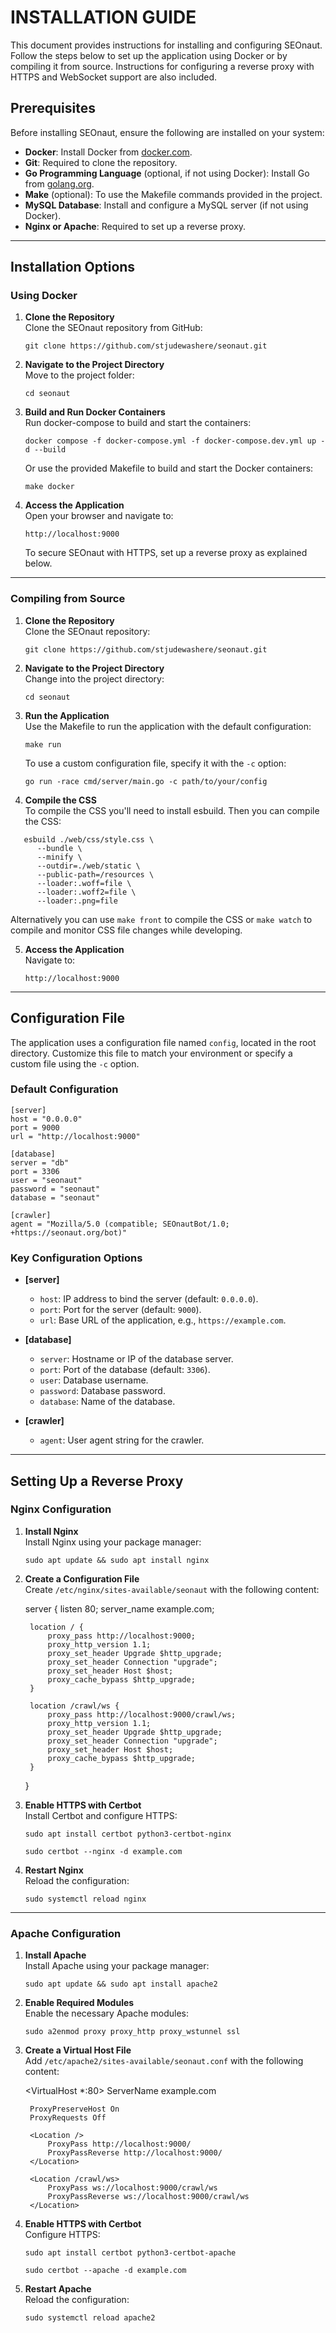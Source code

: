 # INSTALLATION GUIDE

This document provides instructions for installing and configuring SEOnaut. Follow the steps below to set up the application using Docker or by compiling it from source. Instructions for configuring a reverse proxy with HTTPS and WebSocket support are also included.

## Prerequisites

Before installing SEOnaut, ensure the following are installed on your system:

- **Docker**: Install Docker from [docker.com](https://www.docker.com/).
- **Git**: Required to clone the repository.
- **Go Programming Language** (optional, if not using Docker): Install Go from [golang.org](https://golang.org/).
- **Make** (optional): To use the Makefile commands provided in the project.
- **MySQL Database**: Install and configure a MySQL server (if not using Docker).
- **Nginx or Apache**: Required to set up a reverse proxy.

---

## Installation Options

### Using Docker

1. **Clone the Repository**  
   Clone the SEOnaut repository from GitHub:

   `git clone https://github.com/stjudewashere/seonaut.git`

2. **Navigate to the Project Directory**  
   Move to the project folder:

   `cd seonaut`

3. **Build and Run Docker Containers**  
   Run docker-compose to build and start the containers:

   `docker compose -f docker-compose.yml -f docker-compose.dev.yml up -d --build`

   Or use the provided Makefile to build and start the Docker containers:

   `make docker`

4. **Access the Application**  
   Open your browser and navigate to:

   `http://localhost:9000`

   To secure SEOnaut with HTTPS, set up a reverse proxy as explained below.

---

### Compiling from Source

1. **Clone the Repository**  
   Clone the SEOnaut repository:

   `git clone https://github.com/stjudewashere/seonaut.git`

2. **Navigate to the Project Directory**  
   Change into the project directory:

   `cd seonaut`

3. **Run the Application**  
   Use the Makefile to run the application with the default configuration:

   `make run`

   To use a custom configuration file, specify it with the `-c` option:

   `go run -race cmd/server/main.go -c path/to/your/config`

4. **Compile the CSS**  
   To compile the CSS you'll need to install esbuild. Then you can compile the CSS:

```
   esbuild ./web/css/style.css \
      --bundle \
      --minify \
      --outdir=./web/static \
      --public-path=/resources \
      --loader:.woff=file \
      --loader:.woff2=file \
      --loader:.png=file
```

   Alternatively you can use `make front` to compile the CSS or `make watch` to compile and monitor CSS file changes while developing.

5. **Access the Application**  
   Navigate to:

   `http://localhost:9000`

---

## Configuration File

The application uses a configuration file named `config`, located in the root directory. Customize this file to match your environment or specify a custom file using the `-c` option.

### Default Configuration

    [server]
    host = "0.0.0.0"
    port = 9000
    url = "http://localhost:9000"

    [database]
    server = "db"
    port = 3306
    user = "seonaut"
    password = "seonaut"
    database = "seonaut"

    [crawler]
    agent = "Mozilla/5.0 (compatible; SEOnautBot/1.0; +https://seonaut.org/bot)"

### Key Configuration Options

- **[server]**
  - `host`: IP address to bind the server (default: `0.0.0.0`).
  - `port`: Port for the server (default: `9000`).
  - `url`: Base URL of the application, e.g., `https://example.com`.

- **[database]**
  - `server`: Hostname or IP of the database server.
  - `port`: Port of the database (default: `3306`).
  - `user`: Database username.
  - `password`: Database password.
  - `database`: Name of the database.

- **[crawler]**
  - `agent`: User agent string for the crawler.

---

## Setting Up a Reverse Proxy

### Nginx Configuration

1. **Install Nginx**  
   Install Nginx using your package manager:

   `sudo apt update && sudo apt install nginx`

2. **Create a Configuration File**  
   Create `/etc/nginx/sites-available/seonaut` with the following content:

    server {
        listen 80;
        server_name example.com;

        location / {
            proxy_pass http://localhost:9000;
            proxy_http_version 1.1;
            proxy_set_header Upgrade $http_upgrade;
            proxy_set_header Connection "upgrade";
            proxy_set_header Host $host;
            proxy_cache_bypass $http_upgrade;
        }

        location /crawl/ws {
            proxy_pass http://localhost:9000/crawl/ws;
            proxy_http_version 1.1;
            proxy_set_header Upgrade $http_upgrade;
            proxy_set_header Connection "upgrade";
            proxy_set_header Host $host;
            proxy_cache_bypass $http_upgrade;
        }
    }

3. **Enable HTTPS with Certbot**  
   Install Certbot and configure HTTPS:

   `sudo apt install certbot python3-certbot-nginx`

   `sudo certbot --nginx -d example.com`

4. **Restart Nginx**  
   Reload the configuration:

   `sudo systemctl reload nginx`

---

### Apache Configuration

1. **Install Apache**  
   Install Apache using your package manager:

   `sudo apt update && sudo apt install apache2`

2. **Enable Required Modules**  
   Enable the necessary Apache modules:

   `sudo a2enmod proxy proxy_http proxy_wstunnel ssl`

3. **Create a Virtual Host File**  
   Add `/etc/apache2/sites-available/seonaut.conf` with the following content:

    <VirtualHost *:80>
        ServerName example.com

        ProxyPreserveHost On
        ProxyRequests Off

        <Location />
            ProxyPass http://localhost:9000/
            ProxyPassReverse http://localhost:9000/
        </Location>

        <Location /crawl/ws>
            ProxyPass ws://localhost:9000/crawl/ws
            ProxyPassReverse ws://localhost:9000/crawl/ws
        </Location>
    </VirtualHost>

4. **Enable HTTPS with Certbot**  
   Configure HTTPS:

   `sudo apt install certbot python3-certbot-apache`

   `sudo certbot --apache -d example.com`

5. **Restart Apache**  
   Reload the configuration:

   `sudo systemctl reload apache2`
